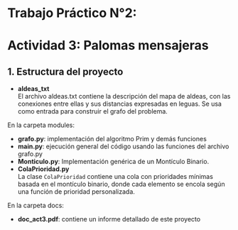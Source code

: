 # Trabajo Práctico N°2: 
# Actividad 3: Palomas mensajeras

## 1. Estructura del proyecto

- **aldeas_txt**  
  El archivo aldeas.txt contiene la descripción del mapa de aldeas, con las conexiones entre ellas y sus distancias
  expresadas en leguas. Se usa como entrada para construir el grafo del problema.

En la carpeta modules:
- **grafo.py**: implementación del algoritmo Prim y demás funciones
- **main.py**: ejecución general del código usando las funciones del archivo grafo.py
- **Monticulo.py**: 
  Implementación genérica de un Montículo Binario.
- **ColaPrioridad.py**  
  La clase `ColaPrioridad` contiene una cola con prioridades mínimas basada en el montículo binario, donde cada elemento se encola según una función de prioridad personalizada.

En la carpeta docs:
- **doc_act3.pdf**: contiene un informe detallado de este proyecto